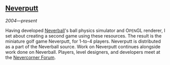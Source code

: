 ## [Neverputt][]

*2004&mdash;present*

Having developed [Neverball][]'s ball physics simulator and O<small>PEN</small>GL renderer, I set about creating a second game using these resources. The result is the miniature golf game Neverputt, for 1-to-4 players. Neverputt is distributed as a part of the Neverball source. Work on Neverputt continues alongside work done on Neverball. Players, level designers, and developers meet at the [Nevercorner Forum][nevercorner].

[neverputt]:   http://neverball.org
[neverball]:   #neverball
[nevercorner]: http://forum.nevercorner.net